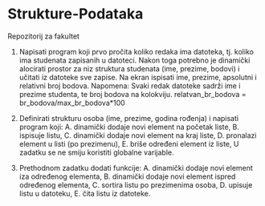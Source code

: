 # Strukture-Podataka
Repozitorij za fakultet
1. Napisati program koji prvo pročita koliko redaka ima datoteka, tj. koliko ima studenata
zapisanih u datoteci. Nakon toga potrebno je dinamički alocirati prostor za niz struktura
studenata (ime, prezime, bodovi) i učitati iz datoteke sve zapise. Na ekran ispisati ime,
prezime, apsolutni i relativni broj bodova.
Napomena: Svaki redak datoteke sadrži ime i prezime studenta, te broj bodova na kolokviju.
relatvan_br_bodova = br_bodova/max_br_bodova*100

2. Definirati strukturu osoba (ime, prezime, godina rođenja) i napisati program koji:
A. dinamički dodaje novi element na početak liste,
B. ispisuje listu,
C. dinamički dodaje novi element na kraj liste,
D. pronalazi element u listi (po prezimenu),
E. briše određeni element iz liste,
U zadatku se ne smiju koristiti globalne varijable.

3. Prethodnom zadatku dodati funkcije:
A. dinamički dodaje novi element iza određenog elementa,
B. dinamički dodaje novi element ispred određenog elementa,
C. sortira listu po prezimenima osoba,
D. upisuje listu u datoteku,
E. čita listu iz datoteke.
